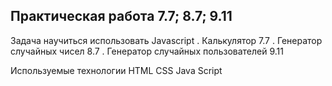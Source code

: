 ﻿## Практическая работа 7.7; 8.7; 9.11

Задача научиться использовать Javascript
. Калькулятор 7.7
. Генератор случайных чисел 8.7
. Генератор случайных пользователей 9.11

Используемые технологии
HTML
CSS
Java Script
